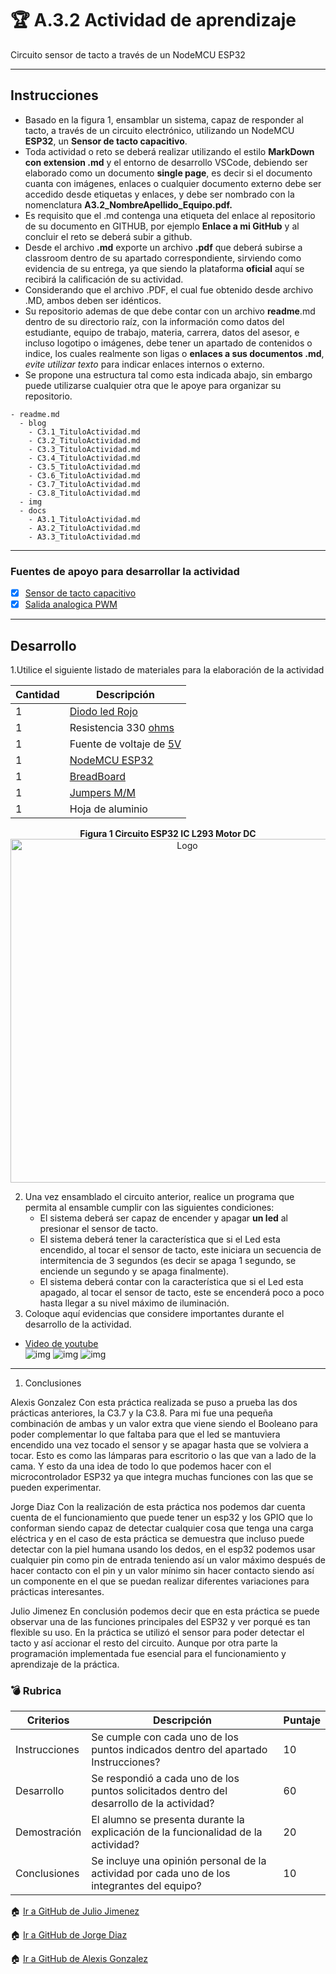 # :trophy: A.3.2 Actividad de aprendizaje

Circuito sensor de tacto a través de un NodeMCU ESP32
___

## Instrucciones

- Basado en la figura 1, ensamblar un sistema, capaz de responder al tacto, a través de un circuito electrónico, utilizando un NodeMCU **ESP32**, un  **Sensor de tacto capacitivo**.
- Toda actividad o reto se deberá realizar utilizando el estilo **MarkDown con extension .md** y el entorno de desarrollo VSCode, debiendo ser elaborado como un documento **single page**, es decir si el documento cuanta con imágenes, enlaces o cualquier documento externo debe ser accedido desde etiquetas y enlaces, y debe ser nombrado con la nomenclatura **A3.2_NombreApellido_Equipo.pdf.**
- Es requisito que el .md contenga una etiqueta del enlace al repositorio de su documento en GITHUB, por ejemplo **Enlace a mi GitHub** y al concluir el reto se deberá subir a github.
- Desde el archivo **.md** exporte un archivo **.pdf** que deberá subirse a classroom dentro de su apartado correspondiente, sirviendo como evidencia de su entrega, ya que siendo la plataforma **oficial** aquí se recibirá la calificación de su actividad.
- Considerando que el archivo .PDF, el cual fue obtenido desde archivo .MD, ambos deben ser idénticos.
- Su repositorio ademas de que debe contar con un archivo **readme**.md dentro de su directorio raíz, con la información como datos del estudiante, equipo de trabajo, materia, carrera, datos del asesor, e incluso logotipo o imágenes, debe tener un apartado de contenidos o indice, los cuales realmente son ligas o **enlaces a sus documentos .md**, _evite utilizar texto_ para indicar enlaces internos o externo.
- Se propone una estructura tal como esta indicada abajo, sin embargo puede utilizarse cualquier otra que le apoye para organizar su repositorio.
  
```
- readme.md
  - blog
    - C3.1_TituloActividad.md
    - C3.2_TituloActividad.md
    - C3.3_TituloActividad.md
    - C3.4_TituloActividad.md
    - C3.5_TituloActividad.md
    - C3.6_TituloActividad.md
    - C3.7_TituloActividad.md
    - C3.8_TituloActividad.md
  - img
  - docs
    - A3.1_TituloActividad.md
    - A3.2_TituloActividad.md
    - A3.3_TituloActividad.md
```
___

### Fuentes de apoyo para desarrollar la actividad

- [x] [Sensor de tacto capacitivo](https://randomnerdtutorials.com/esp32-touch-pins-arduino-ide/)
- [x] [Salida analogica PWM](https://randomnerdtutorials.com/esp32-pwm-arduino-ide/)

___

## Desarrollo

1.Utilice el siguiente listado de materiales para la elaboración de la actividad

| Cantidad | Descripción                                                                                                                                                                                                                |
| -------- | -------------------------------------------------------------------------------------------------------------------------------------------------------------------------------------------------------------------------- |
| 1        | [Diodo led Rojo](https://www.steren.com.mx/led-ultrabrillante-de-5-mm-color-rojo.html)                                                                                                                                                                                                             |
| 1        | Resistencia 330 [ohms](https://www.steren.com.mx/resistencia-de-carbon-de-1-2-watt-al-5-de-tolerancia-de-330-ohms.html)                                                                                                                                                                                                       |
| 1        | Fuente de voltaje de [5V](https://www.finaltest.com.mx/product-p/art-6.htm)                                                                                                                                                                                                    |
| 1        | [NodeMCU ESP32](https://www.amazon.com.mx/ESP-32-ESP-32S-ESP-WROOM-32-ESP32-S-desarrollo/dp/B07TBFC75Z/ref=sr_1_2?__mk_es_MX=%C3%85M%C3%85%C5%BD%C3%95%C3%91&dchild=1&keywords=esp32&qid=1599003438&sr=8-2)                |
| 1        | [BreadBoard](https://www.amazon.com.mx/Deke-Home-Breadboard-distribuci%C3%B3n-electr%C3%B3nica/dp/B086C9HK7V/ref=sr_1_22?__mk_es_MX=%C3%85M%C3%85%C5%BD%C3%95%C3%91&dchild=1&keywords=breadboard&qid=1599003455&sr=8-22)   |
| 1        | [Jumpers M/M](https://www.amazon.com.mx/ELEGOO-Macho-Hembra-Macho-Macho-Hembra-Hembra-Protoboard/dp/B06ZXSQ5WG/ref=sr_1_1?__mk_es_MX=%C3%85M%C3%85%C5%BD%C3%95%C3%91&dchild=1&keywords=jumper+wires&qid=1599003519&sr=8-1) |
| 1        | Hoja de aluminio    
                                                                                                                                       
<p align="center"> 
    <strong>Figura 1 Circuito ESP32 IC L293 Motor DC</strong>
    <img alt="Logo" src="../Img/C3.x_ESP32_Touch_sensitive_led_schematic.jpg"
    width=550 height=550>
</p>

2. Una vez ensamblado el circuito anterior, realice un programa que permita al ensamble cumplir con las siguientes condiciones:
    - El sistema deberá ser capaz de encender y apagar **un led** al presionar el sensor de tacto.
    - El sistema deberá tener la característica que si el Led esta encendido, al tocar el sensor de tacto, este iniciara un secuencia de intermitencia de 3 segundos (es decir se apaga 1 segundo, se enciende un segundo y se apaga finalmente).
    - El sistema deberá contar con la característica que si el Led esta apagado, al tocar el sensor de tacto, este se encenderá poco a poco hasta llegar a su nivel máximo de iluminación.
3. Coloque aquí evidencias que considere importantes durante el desarrollo de la actividad.
- [Video de youtube](https://www.youtube.com/watch?v=2AJphsuvfCg&feature=youtu.be)  
![img](../Img/A3.2placa.jpg)
![img](../Img/A3.2Codigo.png)
![img](../Img/A3.2_Evidencia.PNG)
___
1. Conclusiones

Alexis Gonzalez
Con esta práctica realizada se puso a prueba las dos prácticas anteriores, la C3.7 y la C3.8. Para mi fue una pequeña combinación de ambas y un valor extra que viene siendo el Booleano para poder complementar lo que faltaba para que el led se mantuviera encendido una vez tocado el sensor y se apagar hasta que se volviera a tocar. Esto es como las lámparas para escritorio o las que van a lado de la cama. Y esto da una idea de todo lo que podemos hacer con el microcontrolador ESP32 ya que integra muchas funciones con las que se pueden experimentar.

Jorge Diaz
Con la realización de esta práctica nos podemos dar cuenta cuenta de el funcionamiento que puede tener un esp32 y los GPIO que lo conforman siendo capaz de detectar cualquier cosa que tenga una carga eléctrica y en el caso de esta práctica se demuestra que incluso puede detectar con la piel humana usando los dedos, en el esp32 podemos usar cualquier pin como pin de entrada teniendo así un valor máximo después de hacer contacto con el pin y un valor mínimo sin hacer contacto siendo así un componente en el que se puedan realizar diferentes variaciones para prácticas interesantes. 

Julio Jimenez
En conclusión podemos decir que en esta práctica se puede observar una de las funciones principales del ESP32 y ver porqué es tan flexible su uso. En la práctica se utilizó el sensor para poder detectar el tacto y así accionar el resto del circuito. Aunque por otra parte la programación implementada fue esencial para el funcionamiento y aprendizaje de la práctica.

### :bomb: Rubrica

| Criterios     | Descripción                                                                                  | Puntaje |
| ------------- | -------------------------------------------------------------------------------------------- | ------- |
| Instrucciones | Se cumple con cada uno de los puntos indicados dentro del apartado Instrucciones?            | 10      |
| Desarrollo    | Se respondió a cada uno de los puntos solicitados dentro del desarrollo de la actividad?     | 60      |
| Demostración  | El alumno se presenta durante la explicación de la funcionalidad de la actividad?            | 20      |
| Conclusiones  | Se incluye una opinión personal de la actividad  por cada uno de los integrantes del equipo? | 10      |

:house: [Ir a GitHub de Julio Jimenez](https://github.com/JJimenez2117/SistemasProg/blob/master/README.md)
 
:house: [Ir a GitHub de Jorge Diaz](https://github.com/JDavidDiaz/Sistemas-Programables)
 
:house: [Ir a GitHub de Alexis Gonzalez](https://github.com/GlzAlexis/Sistemas_Programables)
